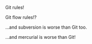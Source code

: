 Git rules!

Git flow rules!?

...and subversion is worse than Git too.

...and mercurial is worse than Git!

